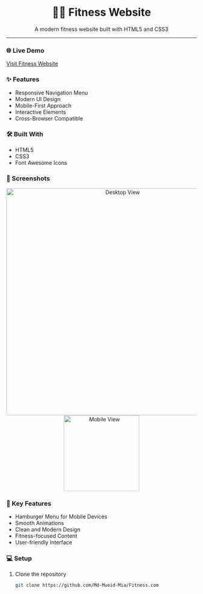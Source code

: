 <div align="center">
  <h1>🏋️‍♂️ Fitness Website</h1>
  <p>A modern fitness website built with HTML5 and CSS3</p>
</div>

---

### 🌐 Live Demo
[Visit Fitness Website](https://body-fitness-web-app.netlify.app)

### ✨ Features
- Responsive Navigation Menu
- Modern UI Design
- Mobile-First Approach
- Interactive Elements
- Cross-Browser Compatible

### 🛠️ Built With
- HTML5
- CSS3
- Font Awesome Icons

### 📱 Screenshots
<div align="center">
  <img src="./screenshots/desktop.png" alt="Desktop View" width="600"/>
  <img src="./screenshots/mobile.png" alt="Mobile View" width="200"/>
</div>

### 🚀 Key Features
- Hamburger Menu for Mobile Devices
- Smooth Animations
- Clean and Modern Design
- Fitness-focused Content
- User-friendly Interface

### 💻 Setup
1. Clone the repository
   ```bash
   git clone https://github.com/Md-Mueid-Mia/Fitness.com